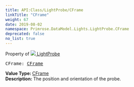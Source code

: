 ```yaml
---
title: API:Class/LightProbe/CFrame
linkTitle: "CFrame"
weight: 67
date: 2019-08-02
namespace: Primrose.DataModel.Lights.LightProbe.CFrame
deprecated: false
no_list: true
---
```

Property of <a href="/docs/api-reference/Class/LightProbe"><img src="/icons/silk/contrast.png"/>&nbsp;LightProbe</a>
<pre class="method-declaration">
CFrame: <a class="type" href="/docs/api-reference/DataType/CFrame">CFrame</a></pre>
<b>Value Type: </b>
<a class="type" href="/docs/api-reference/DataType/CFrame">CFrame</a>
<br/>
<b>Description: </b>
The position and orientation of the probe.

